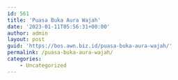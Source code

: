 ```yaml
---
id: 561
title: 'Puasa Buka Aura Wajah'
date: '2023-01-11T05:56:31+00:00'
author: admin
layout: post
guid: 'https://bos.awn.biz.id/puasa-buka-aura-wajah/'
permalink: /puasa-buka-aura-wajah/
categories:
    - Uncategorized
---
```



